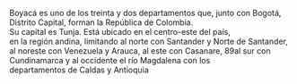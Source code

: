 Boyacá es uno de los treinta y dos departamentos que, junto con 
Bogotá, Distrito Capital, forman la República de Colombia.  
Su capital es Tunja. Está ubicado en el centro-este del país,  
en la región andina, limitando al norte con Santander y Norte de 
Santander, al noreste con Venezuela y Arauca, al este con Casanare, 
8​9​ al sur con Cundinamarca y al occidente el río Magdalena con los  
departamentos de Caldas y Antioquia